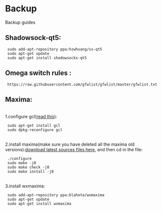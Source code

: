 # Backup
Backup guides
## Shadowsock-qt5:

     sudo add-apt-repository ppa:hzwhuang/ss-qt5
     sudo apt-get update
     sudo apt-get install shadowsocks-qt5

## Omega switch rules :

     https://raw.githubusercontent.com/gfwlist/gfwlist/master/gfwlist.txt

## Maxima:
</br>1.configure gcl([read this](https://sourceforge.net/p/wxmaxima/discussion/435775/thread/75627a0b/)): 

     sudo apt-get install gcl
     sudo dpkg-reconfigure gcl
    
</br>2.install maxima(make sure you have deleted all the maxima old versions):[download latest sources files here](https://sourceforge.net/projects/maxima/files/), and then cd in the file:

     ./configure
     sudo make -j8
     sudo make check -j8
     sudo make install -j8
     
 </br>3.install wxmaxima:
 
     sudo add-apt-repository ppa:blahota/wxmaxima
     sudo apt-get update
     sudo apt-get install wxmaxima
     
